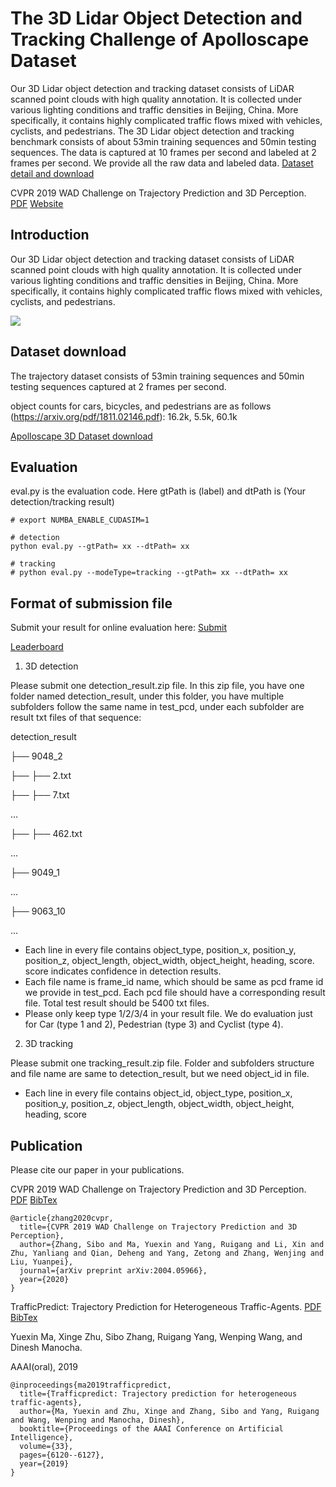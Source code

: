 # The 3D Lidar Object Detection and Tracking Challenge of Apolloscape Dataset
Our 3D Lidar object detection and tracking dataset consists of LiDAR scanned point clouds with high quality annotation. It is collected under various lighting conditions and traffic densities in Beijing, China. More specifically, it contains highly complicated traffic flows mixed with vehicles, cyclists, and pedestrians.
The 3D Lidar object detection and tracking benchmark consists of about 53min training sequences and 50min testing sequences. The data is captured at 10 frames per second and labeled at 2 frames per second. We provide all the raw data and labeled data. [Dataset detail and download](http://apolloscape.auto/tracking.html)

CVPR 2019 WAD Challenge on Trajectory Prediction and 3D Perception. [PDF](https://arxiv.org/pdf/2004.05966.pdf) [Website](http://wad.ai/2019/challenge.html)


## Introduction
Our 3D Lidar object detection and tracking dataset consists of LiDAR scanned point clouds with high quality annotation. It is collected under various lighting conditions and traffic densities in Beijing, China. More specifically, it contains highly complicated traffic flows mixed with vehicles, cyclists, and pedestrians.

![](../examples/3d-tracking.gif)


## Dataset download
The trajectory dataset consists of 53min training sequences and 50min testing sequences captured at 2 frames per second.

object counts for cars, bicycles, and pedestrians are as follows (https://arxiv.org/pdf/1811.02146.pdf): 
16.2k, 5.5k, 60.1k

[Apolloscape 3D Dataset download](http://apolloscape.auto/tracking.html)


## Evaluation
eval.py is the evaluation code. Here gtPath is (label) and dtPath is (Your detection/tracking result)

```
# export NUMBA_ENABLE_CUDASIM=1

# detection
python eval.py --gtPath= xx --dtPath= xx  

# tracking
# python eval.py --modeType=tracking --gtPath= xx --dtPath= xx
```

## Format of submission file
Submit your result for online evaluation here: [Submit](http://apolloscape.auto/submit.html)

[Leaderboard](http://apolloscape.auto/leader_board.html)

1) 3D detection

Please submit one detection_result.zip file. In this zip file, you have one folder named detection_result, under this folder, you have multiple subfolders follow the same name in test_pcd, under each subfolder are result txt files of that sequence:

detection_result

├── 9048_2

├── ├── 2.txt

├── ├── 7.txt

...

├── ├── 462.txt

...

├── 9049_1

...

├── 9063_10

...

- Each line in every file contains object_type, position_x, position_y, position_z, object_length, object_width, object_height, heading, score. score indicates confidence in detection results.
- Each file name is frame_id name, which should be same as pcd frame id we provide in test_pcd. Each pcd file should have a corresponding result file. Total test result should be 5400 txt files.
- Please only keep type 1/2/3/4 in your result file. We do evaluation just for Car (type 1 and 2), Pedestrian (type 3) and Cyclist (type 4).

2) 3D tracking

Please submit one tracking_result.zip file. Folder and subfolders structure and file name are same to detection_result, but we need object_id in file.
- Each line in every file contains object_id, object_type, position_x, position_y, position_z, object_length, object_width, object_height, heading, score


## Publication
Please cite our paper in your publications.

CVPR 2019 WAD Challenge on Trajectory Prediction and 3D Perception. [PDF](https://arxiv.org/pdf/2004.05966.pdf)
[BibTex](https://scholar.googleusercontent.com/scholar.bib?q=info:FM7KYweYqXIJ:scholar.google.com/&output=citation&scisdr=CgXjlNWZEK_chmykD1s:AAGBfm0AAAAAXpihF1tMiyTTew20m4a1LnPyWo9u5cbl&scisig=AAGBfm0AAAAAXpihF_RACGUoa0RN86NWhguFI1Z2YqmE&scisf=4&ct=citation&cd=-1&hl=en)

```
@article{zhang2020cvpr,
  title={CVPR 2019 WAD Challenge on Trajectory Prediction and 3D Perception},
  author={Zhang, Sibo and Ma, Yuexin and Yang, Ruigang and Li, Xin and Zhu, Yanliang and Qian, Deheng and Yang, Zetong and Zhang, Wenjing and Liu, Yuanpei},
  journal={arXiv preprint arXiv:2004.05966},
  year={2020}
}
```

TrafficPredict: Trajectory Prediction for Heterogeneous Traffic-Agents. [PDF](https://arxiv.org/abs/1811.02146)
[BibTex](https://ad-apolloscape.cdn.bcebos.com/TrafficPredict/trafficpredict_bibtex.txt)

Yuexin Ma, Xinge Zhu, Sibo Zhang, Ruigang Yang, Wenping Wang, and Dinesh Manocha.

AAAI(oral), 2019

```
@inproceedings{ma2019trafficpredict,
  title={Trafficpredict: Trajectory prediction for heterogeneous traffic-agents},
  author={Ma, Yuexin and Zhu, Xinge and Zhang, Sibo and Yang, Ruigang and Wang, Wenping and Manocha, Dinesh},
  booktitle={Proceedings of the AAAI Conference on Artificial Intelligence},
  volume={33},
  pages={6120--6127},
  year={2019}
}
```

